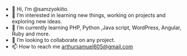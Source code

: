 - 👋 Hi, I’m @samzyokiito.
- 👀 I’m interested in learning new things, working on projects and exploring new ideas.
- 🌱 I’m currently learning PHP, Python ,Java script, WordPress, Angular, Ruby and more.
- 💞️ I’m looking to collaborate on any project.
- 📫 How to reach me arthursamuel605@gmail.com

<!---
Samuel Arthur is a ✨ special ✨ repository because its `README.md` (this file) appears on your GitHub profile.
You can click the Preview link to take a look at your changes.
--->
